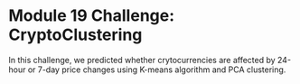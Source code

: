 # Module 19 Challenge: CryptoClustering

In this challenge, we predicted whether crytocurrencies are affected by 24-hour or 7-day price changes using K-means algorithm and PCA clustering. 